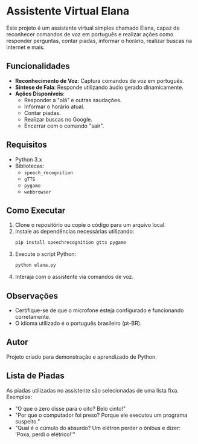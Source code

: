 # Assistente Virtual Elana

Este projeto é um assistente virtual simples chamado Elana, capaz de reconhecer comandos de voz em português e realizar ações como responder perguntas, contar piadas, informar o horário, realizar buscas na internet e mais.

## Funcionalidades
- **Reconhecimento de Voz**: Captura comandos de voz em português.
- **Síntese de Fala**: Responde utilizando áudio gerado dinamicamente.
- **Ações Disponíveis**:
  - Responder a "olá" e outras saudações.
  - Informar o horário atual.
  - Contar piadas.
  - Realizar buscas no Google.
  - Encerrar com o comando "sair".

## Requisitos
- Python 3.x
- Bibliotecas:
  - `speech_recognition`
  - `gTTS`
  - `pygame`
  - `webbrowser`

## Como Executar
1. Clone o repositório ou copie o código para um arquivo local.
2. Instale as dependências necessárias utilizando:
   ```bash
   pip install speechrecognition gtts pygame
   ```
3. Execute o script Python:
   ```bash
   python elana.py
   ```
4. Interaja com o assistente via comandos de voz.

## Observações
- Certifique-se de que o microfone esteja configurado e funcionando corretamente.
- O idioma utilizado é o português brasileiro (pt-BR).

## Autor
Projeto criado para demonstração e aprendizado de Python.

## Lista de Piadas
As piadas utilizadas no assistente são selecionadas de uma lista fixa. Exemplos:
- "O que o zero disse para o oito? Belo cinto!"
- "Por que o computador foi preso? Porque ele executou um programa suspeito."
- "Qual é o cúmulo do absurdo? Um elétron perder o ônibus e dizer: 'Poxa, perdi o elétrico!'"

